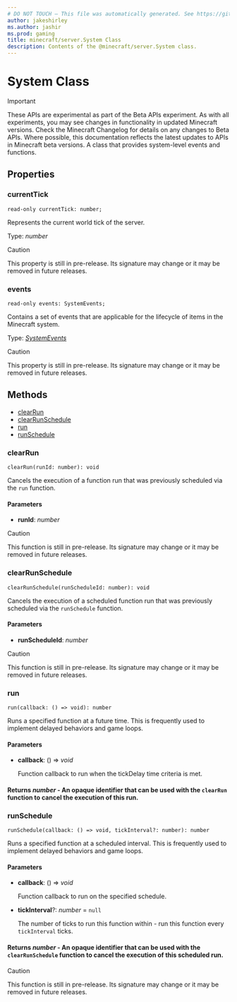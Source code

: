 ```yaml
---
# DO NOT TOUCH — This file was automatically generated. See https://github.com/mojang/minecraftapidocsgenerator to modify descriptions, examples, etc.
author: jakeshirley
ms.author: jashir
ms.prod: gaming
title: minecraft/server.System Class
description: Contents of the @minecraft/server.System class.
---
```

# System Class
>[!IMPORTANT]
>These APIs are experimental as part of the Beta APIs experiment. As with all experiments, you may see changes in functionality in updated Minecraft versions. Check the Minecraft Changelog for details on any changes to Beta APIs. Where possible, this documentation reflects the latest updates to APIs in Minecraft beta versions.
A class that provides system-level events and functions.

## Properties

### **currentTick**
`read-only currentTick: number;`

Represents the current world tick of the server.

Type: *number*

> [!CAUTION]
> This property is still in pre-release.  Its signature may change or it may be removed in future releases.

### **events**
`read-only events: SystemEvents;`

Contains a set of events that are applicable for the lifecycle of items in the Minecraft system.

Type: [*SystemEvents*](SystemEvents.md)

> [!CAUTION]
> This property is still in pre-release.  Its signature may change or it may be removed in future releases.

## Methods
- [clearRun](#clearrun)
- [clearRunSchedule](#clearrunschedule)
- [run](#run)
- [runSchedule](#runschedule)

### **clearRun**
`
clearRun(runId: number): void
`

Cancels the execution of a function run that was previously scheduled via the `run` function.

#### **Parameters**
- **runId**: *number*

> [!CAUTION]
> This function is still in pre-release.  Its signature may change or it may be removed in future releases.

### **clearRunSchedule**
`
clearRunSchedule(runScheduleId: number): void
`

Cancels the execution of a scheduled function run that was previously scheduled via the `runSchedule` function.

#### **Parameters**
- **runScheduleId**: *number*

> [!CAUTION]
> This function is still in pre-release.  Its signature may change or it may be removed in future releases.

### **run**
`
run(callback: () => void): number
`

Runs a specified function at a future time. This is frequently used to implement delayed behaviors and game loops.

#### **Parameters**
- **callback**: () => *void*
  
  Function callback to run when the tickDelay time criteria is met.

#### **Returns** *number* - An opaque identifier that can be used with the `clearRun` function to cancel the execution of this run.

### **runSchedule**
`
runSchedule(callback: () => void, tickInterval?: number): number
`

Runs a specified function at a scheduled interval. This is frequently used to implement delayed behaviors and game loops.

#### **Parameters**
- **callback**: () => *void*
  
  Function callback to run on the specified schedule.
- **tickInterval**?: *number* = `null`
  
  The number of ticks to run this function within - run this function every `tickInterval` ticks.

#### **Returns** *number* - An opaque identifier that can be used with the `clearRunSchedule` function to cancel the execution of this scheduled run.

> [!CAUTION]
> This function is still in pre-release.  Its signature may change or it may be removed in future releases.
